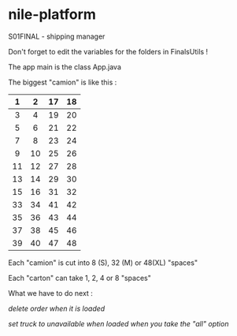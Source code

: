 # nile-platform
S01FINAL - shipping manager

Don't forget to edit the variables for the folders in FinalsUtils !

The app main is the class App.java

The biggest "camion" is like this :

1 | 2 | 17 | 18
:-: |:-: | :-: | :-:
3 | 4 | 19 | 20
5 | 6 | 21 | 22
7 | 8 | 23 | 24
9 | 10 | 25 | 26
11 | 12 | 27 | 28
13 | 14 | 29 | 30
15 | 16 | 31 | 32
33 | 34 | 41 | 42
35 | 36 | 43 | 44
37 | 38 | 45 | 46
39 | 40 | 47 | 48

Each "camion" is cut into 8 (S), 32 (M) or 48(XL) "spaces"

Each "carton" can take 1, 2, 4 or 8 "spaces"

What we have to do next :

*delete order when it is loaded*

*set truck to unavailable when loaded when you take the "all" option*